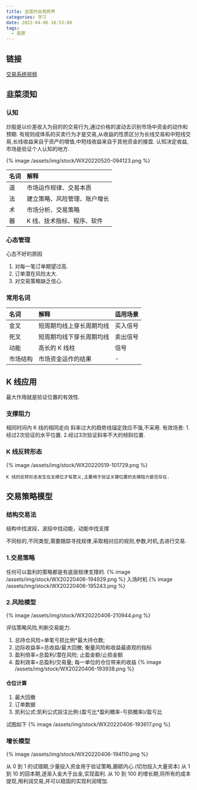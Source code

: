 ```yaml
---
title: 韭菜的自我修养
categories: 学习
date: 2022-04-06 16:53:00
tags:
  - 股票
---
```


## 链接

[交易系统视频](https://www.bilibili.com/medialist/play/490965410?business=space&sort_field=pubtime)

## 韭菜须知

### 认知

炒股是以价差收入为目的的交易行为,通过价格的波动去识别市场中资金的动作和预期.
有规则成体系的买卖行为才是交易,从收益的性质区分为长线交易和中短线交易,长线收益来自于资产的增值,中短线收益来自于其他资金的接盘.
认知决定收益,市场是验证个人认知的地方.

{%  image /assets/img/stock/WX20220520-094123.png %}

| 名词 | 解释                         |
| :--- | :--------------------------- |
| 道   | 市场运作规律、交易本质       |
| 法   | 建立策略、风险管理、账户增长 |
| 术   | 市场分析、交易策略           |
| 器   | K 线、技术指标、程序、软件   |

### 心态管理

心态不好的原因

1. 对每一笔订单期望过高.
2. 订单潜在风险太大.
3. 对交易策略缺乏信心.

### 常用名词

| 名词     | 解释                     | 适用场景 |
| :------- | :----------------------- | :------- |
| 金叉     | 短周期均线上穿长周期均线 | 买入信号 |
| 死叉     | 短周期均线下穿长周期均线 | 卖出信号 |
| 动能     | 高长的 K 线柱            | 信号     |
| 市场结构 | 市场资金运作的结果       | -        |

## K 线应用
最大作用就是验证位置的有效性.
### 支撑阻力

相同时间内 K 线的相同走向
斜率过大的趋势线锚定效应不强,不采用.
有效场景:
   1.经过2次验证的水平位置.
   2.经过3次验证斜率不大的倾斜位置.

### K 线反转形态

{%  image /assets/img/stock/WX20220519-101729.png %}

`K 线的反转形态发生在支撑位才有意义,主要用于验证关键位置的支撑阻力是否存在.`

## 交易策略模型

### 结构交易法

结构中找波段，波段中找动能，动能中找支撑

不同标的,不同类型,需要跟踪寻找规律,采取相对应的规则,参数,时机,去进行交易.

### 1.交易策略

任何可以盈利的策略都是有底层规律支撑的.
{%  image /assets/img/stock/WX20220406-194929.png %}
入场时机
{%  image /assets/img/stock/WX20220406-195243.png %}

### 2.风险模型

{%  image /assets/img/stock/WX20220406-210944.png %}

评估策略风险,判断交易能力.

1. 总持仓风险=单笔亏损比例\*最大持仓数;
2. 边际收益率=总收益/最大回撤;
   衡量风险和收益最直观的指标
3. 盈利倍率=总盈利/潜在风险;
   止盈金额/止损金额
4. 盈利效率=总盈利/交易量;
   每一单位的仓位带来的收益
   {%  image /assets/img/stock/WX20220406-193938.png %}

#### 仓位计算

1. 最大回撤
2. 订单数据
3. 凯利公式:凯利公式投注比例:(盈亏比\*盈利概率-亏损概率)/盈亏比

试图如下
{%  image /assets/img/stock/WX20220406-193617.png %}

### 增长模型

{%  image /assets/img/stock/WX20220406-194110.png %}

从 0 到 1 的试错期,少量投入资金用于验证策略,磨砺内心.(切勿投入大量资本)
从 1 到 10 的回本期,逐渐入金大于出金,实现盈利.
从 10 到 100 的增长期,将所有的成本提现,用利润交易,并可以稳固的实现利润增加.
